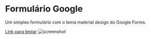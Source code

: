 # Formulário Google
Um simples formulário com o tema material design do Google Forms.

[Link para testar](http://formulario-goo.infinityfreeapp.com)
![screenshot]()